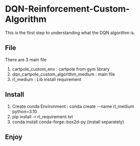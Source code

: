 # DQN-Reinforcement-Custom-Algorithm
This is the first step to understanding what the DQN algorithm is.
## File 
There are 3 main file
1. cartpole_custom_env : cartpole from gym library
2. dqn_cartpole_custom_algorithm_medium : main file
3. rl_medium : Lib install requirement
## Install
1. Create conda Environment : conda create --name rl_medium python=3.10
2. pip install -r rl_requirement.txt
3. conda install conda-forge::box2d-py (install separately)
## Enjoy 
